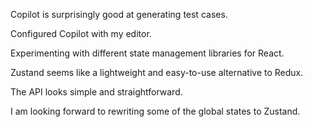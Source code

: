 Copilot is surprisingly good at generating test cases.

Configured Copilot with my editor.

Experimenting with different state management libraries for React.

Zustand seems like a lightweight and easy-to-use alternative to Redux.

The API looks simple and straightforward.

I am looking forward to rewriting some of the global states to Zustand.